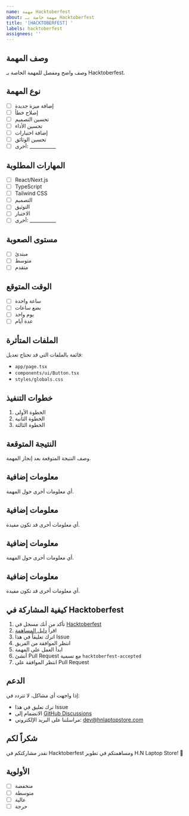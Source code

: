 ```yaml
---
name: مهمة Hacktoberfest
about: مهمة خاصة بـ Hacktoberfest
title: '[HACKTOBERFEST] '
labels: hacktoberfest
assignees: ''
---
```


## وصف المهمة
وصف واضح ومفصل للمهمة الخاصة بـ Hacktoberfest.

## نوع المهمة
- [ ] إضافة ميزة جديدة
- [ ] إصلاح خطأ
- [ ] تحسين التصميم
- [ ] تحسين الأداء
- [ ] إضافة اختبارات
- [ ] تحسين الوثائق
- [ ] أخرى: ___________

## المهارات المطلوبة
- [ ] React/Next.js
- [ ] TypeScript
- [ ] Tailwind CSS
- [ ] التصميم
- [ ] التوثيق
- [ ] الاختبار
- [ ] أخرى: ___________

## مستوى الصعوبة
- [ ] مبتدئ
- [ ] متوسط
- [ ] متقدم

## الوقت المتوقع
- [ ] ساعة واحدة
- [ ] بضع ساعات
- [ ] يوم واحد
- [ ] عدة أيام

## الملفات المتأثرة
قائمة بالملفات التي قد تحتاج تعديل:
- `app/page.tsx`
- `components/ui/Button.tsx`
- `styles/globals.css`

## خطوات التنفيذ
1. الخطوة الأولى
2. الخطوة الثانية
3. الخطوة الثالثة

## النتيجة المتوقعة
وصف النتيجة المتوقعة بعد إنجاز المهمة.

## معلومات إضافية
أي معلومات أخرى حول المهمة.

## معلومات إضافية
أي معلومات أخرى قد تكون مفيدة.

## معلومات إضافية
أي معلومات أخرى حول المهمة.

## معلومات إضافية
أي معلومات أخرى قد تكون مفيدة.

## كيفية المشاركة في Hacktoberfest
1. تأكد من أنك مسجل في [Hacktoberfest](https://hacktoberfest.com/)
2. اقرأ [دليل المساهمة](CONTRIBUTING.md)
3. اترك تعليقاً في هذا Issue
4. انتظر الموافقة من الفريق
5. ابدأ العمل على المهمة
6. أنشئ Pull Request مع تسمية `hacktoberfest-accepted`
7. انتظر الموافقة على Pull Request

## الدعم
إذا واجهت أي مشاكل، لا تتردد في:
- ترك تعليق في هذا Issue
- الانضمام إلى [GitHub Discussions](https://github.com/hnlaptopstore/hn-laptop-store/discussions)
- مراسلتنا على البريد الإلكتروني: dev@hnlaptopstore.com

## شكراً لكم
نقدر مشاركتكم في Hacktoberfest ومساهمتكم في تطوير H.N Laptop Store! 🎉

## الأولوية
- [ ] منخفضة
- [ ] متوسطة
- [ ] عالية
- [ ] حرجة